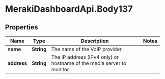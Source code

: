 # MerakiDashboardApi.Body137

## Properties
Name | Type | Description | Notes
------------ | ------------- | ------------- | -------------
**name** | **String** | The name of the VoIP provider | 
**address** | **String** | The IP address (IPv4 only) or hostname of the media server to monitor | 
